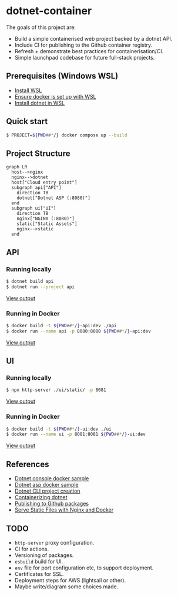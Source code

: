 # dotnet-container

The goals of this project are:

- Build a simple containerised web project backed by a dotnet API.
- Include CI for publishing to the Github container registry.
- Refresh + demonstrate best practices for containerisation/CI.
- Simple launchpad codebase for future full-stack projects.

## Prerequisites (Windows WSL)

- [Install WSL](https://learn.microsoft.com/en-us/windows/wsl/install)
- [Ensure docker is set up with WSL](https://docs.docker.com/desktop/wsl/)
- [Install dotnet in WSL](https://learn.microsoft.com/en-us/dotnet/core/install/linux-ubuntu)

## Quick start

```bash
$ PROJECT=${PWD##*/} docker compose up --build
```

## Project Structure

```mermaid
graph LR
  host-->nginx
  nginx-->dotnet
  host["Cloud entry point"]
  subgraph api["API"]
    direction TB
    dotnet["Dotnet ASP (:8080)"]
  end
  subgraph ui["UI"]
    direction TB
    nginx["NGINX (:8080)"]
    static["Static Assets"]
    nginx-->static
  end
```

## API

### Running locally

```bash
$ dotnet build api
$ dotnet run --project api
```

[View output](http://localhost:5112)

### Running in Docker

```bash
$ docker build -t ${PWD##*/}-api:dev ./api
$ docker run --name api -p 8080:8080 ${PWD##*/}-api:dev
```

[View output](http://localhost:8080)

## UI

### Running locally

```bash
$ npx http-server ./ui/static/ -p 8081
```

[View output](http://localhost:8081/)

### Running in Docker

```bash
$ docker build -t ${PWD##*/}-ui:dev ./ui
$ docker run --name ui -p 8081:8081 ${PWD##*/}-ui:dev
```

[View output](http://localhost:8081)

## References

- [Dotnet console docker sample](https://github.com/dotnet/dotnet-docker/blob/main/samples/dotnetapp/README.md)
- [Dotnet asp docker sample](https://github.com/dotnet/dotnet-docker/blob/main/samples/aspnetapp/README.md)
- [Dotnet CLI project creation](https://learn.microsoft.com/en-us/dotnet/core/tools/dotnet-new)
- [Containerizing dotnet](https://chris-ayers.com/2023/12/03/containerizing-dotnet-part-1)
- [Publishing to Github packages](https://docs.github.com/en/actions/publishing-packages/publishing-docker-images)
- [Serve Static Files with Nginx and Docker](https://sabe.io/tutorials/serve-static-files-nginx-docker)

## TODO

- `http-server` proxy configuration.
- CI for actions.
- Versioning of packages.
- `esbuild` build for UI.
- `env` file for port configuration etc, to support deployment.
- Certificates for SSL.
- Deployment steps for AWS (lightsail or other).
- Maybe write/diagram some choices made.
